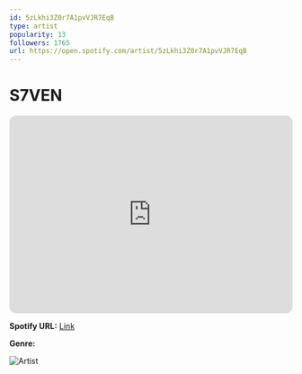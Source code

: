 ```yaml
---
id: 5zLkhi3Z0r7A1pvVJR7EqB
type: artist
popularity: 13
followers: 1765
url: https://open.spotify.com/artist/5zLkhi3Z0r7A1pvVJR7EqB
---
```

# S7VEN

<iframe style="border-radius:12px" src="https://open.spotify.com/embed/artist/5zLkhi3Z0r7A1pvVJR7EqB" width="100%" height="352" frameBorder="0" allowfullscreen="" allow="autoplay; clipboard-write; encrypted-media; fullscreen; picture-in-picture" loading="lazy"></iframe>

**Spotify URL:** [Link](https://open.spotify.com/artist/5zLkhi3Z0r7A1pvVJR7EqB)

**Genre:** 

![Artist](https://i.scdn.co/image/ab6761610000e5eb2e6f70ebeb041a8f6060f4f9)
